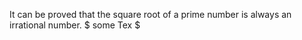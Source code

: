 It can be proved that the square root of a prime number is always an
irrational number. $ some Tex $
